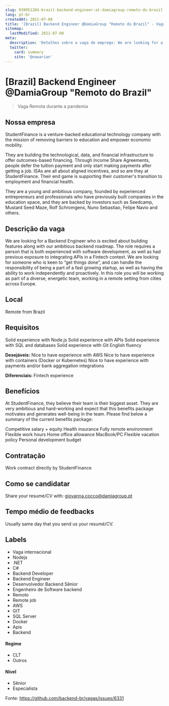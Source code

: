 ```yaml
---
slug: 939951284-brazil-backend-engineer-at-damiagroup-remoto-do-brazil
lang: pt-br
createdAt: 2021-07-08
title: '[Brazil] Backend Engineer @DamiaGroup "Remoto do Brazil" - Vaga de Emprego'
sitemap:
  lastModified: 2021-07-08
meta:
  description: 'Detalhes sobre a vaga de emprego: We are looking for a Backend Engineer who is excited about building features along with our ambitious backend roadmap. The role requires a person that is both experienced with software development, as well as had previous exposure to integrating APIs in a Fintech context. We are looking for someone who is keen to “get things done”, and can handle the responsibility of being a part of a fast growing startup, as well as having the ability to work independently and proactively. In this role you will be working as part of a diverse, energetic team, working in a remote setting from cities across Europe.'
  twitter:
    card: summary
    site: '@nawarian'
---
```


# [Brazil] Backend Engineer @DamiaGroup "Remoto do Brazil"

<!--
==================================================
Caso a vaga for remoto durante a pandemia informar no texto "Remoto durante o covid"
==================================================
-->
<!-- 
==================================================
POR FAVOR, SÓ POSTE SE A VAGA FOR PARA BACK-END!

Não faça distinção de gênero no título da vaga.

Use: "Back-End Developer" ao invés de 
"Desenvolvedor Back-End" \o/

Exemplo: `[São Paulo] Back-End Developer @ NOME DA EMPRESA`
==================================================
-->
<!--
==================================================
Caso a vaga for remoto durante a pandemia deixar a linha abaixo
==================================================
-->
> Vaga Remota durante a pandemia

## Nossa empresa
StudentFinance is a venture-backed educational technology company with the mission of removing barriers to education and empower economic mobility.

They are building the technological, data, and financial infrastructure to offer outcomes-based financing. Through Income Share Agreements, people defer the tuition payment and only start making payments after getting a job. ISAs are all about aligned incentives, and so are they at StudentFinance. Their end game is supporting their customer's transition to employment and financial health.

They are a young and ambitious company, founded by experienced entrepreneurs and professionals who have previously built companies in the education space, and they are backed by investors such as Seedcamp, Mustard Seed Maze, Rolf Schromgens, Nuno Sebastiao, Felipe Navio and others.

## Descrição da vaga
We are looking for a Backend Engineer who is excited about building features along with our ambitious backend roadmap. The role requires a person that is both experienced with software development, as well as had previous exposure to integrating APIs in a Fintech context. We are looking for someone who is keen to “get things done”, and can handle the responsibility of being a part of a fast growing startup, as well as having the ability to work independently and proactively. In this role you will be working as part of a diverse, energetic team, working in a remote setting from cities across Europe.

## Local
Remote from Brazil

## Requisitos
Solid experience with Node.js
Solid experience with APIs
Solid experience with SQL and databases
Solid experience with Git
English fluency

**Desejáveis:**
Nice to have experience with AWS
Nice to have experience with containers (Docker or Kubernetes)
Nice to have experience with payments and/or bank aggregation integrations

**Diferenciais:**
Fintech experience

## Benefícios
At StudentFinance, they believe their team is their biggest asset. They are very ambitious and hard-working and expect that this benefits package motivates and generates well-being in the team. Please find below a summary of the current benefits package:

Competitive salary + equity
Health insurance
Fully remote environment
Flexible work hours
Home office allowance
MacBook/PC
Flexible vacation policy
Personal development budget

## Contratação
Work contract directly by StudentFinance

## Como se candidatar
Share your resumé/CV with: giovanna.cocco@damiagroup.pt

## Tempo médio de feedbacks
Usually same day that you send us your resumé/CV.

## Labels
<!-- retire os labels que não fazem sentido à vaga -->
- Vaga internacional
- Nodejs
- .NET
- C#
- Backend Developer
- Backend Engineer
- Desenvolvedor Backend Sênior
- Engenheiro de Software backend
- Remoto
- Remote job
- AWS
- GIT
- SQL Server
- Docker 
- Apis
- Backend

#### Regime
- CLT
- Outros

#### Nível
- Sênior
- Especialista




Fonte: https://github.com/backend-br/vagas/issues/6331